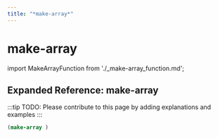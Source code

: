 ```yaml
---
title: "*make-array*"
---
```


# make-array

import MakeArrayFunction from './_make-array_function.md';

<MakeArrayFunction />

## Expanded Reference: make-array

:::tip
TODO: Please contribute to this page by adding explanations and examples
:::

```lisp
(make-array )
```
